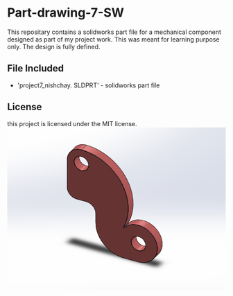 # Part-drawing-7-SW
This repositary contains a solidworks part file for a mechanical component designed as part of my project work. This was meant for learning purpose only. The design is fully defined.
## File Included
- 'project7_nishchay.  SLDPRT' -
solidworks part file
## License
this project is licensed under the MIT license.
![Part Drawing Preview](part7.png)
